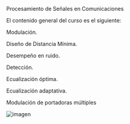 Procesamiento de Señales en Comunicaciones

El contenido general del curso es el siguiente:

Modulación.

Diseño de Distancia Mínima.

Desempeño en ruido.

Detección.

Ecualización óptima.

Ecualización adaptativa.

Modulación de portadoras múltiples





![imagen](https://github.com/user-attachments/assets/e58a9118-5b61-4be1-b1df-6f57c85d8faf)




